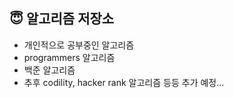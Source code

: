 ## :innocent: 알고리즘 저장소

- 개인적으로 공부중인 알고리즘
- programmers 알고리즘
- 백준 알고리즘
- 추후 codility, hacker rank 알고리즘 등등 추가 예정...
